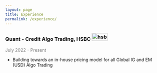 ```yaml
---
layout: page
title: Experience
permalink: /experience/
---
```

### Quant - Credit Algo Trading, HSBC <img src="../images/hsbc.png" alt="hsbc logo" width="50" height="25"/>
<span style="color:gray">July 2022 - Present</span>


* Building towards an in-house pricing model for all Global IG and EM (USD) Algo Trading

